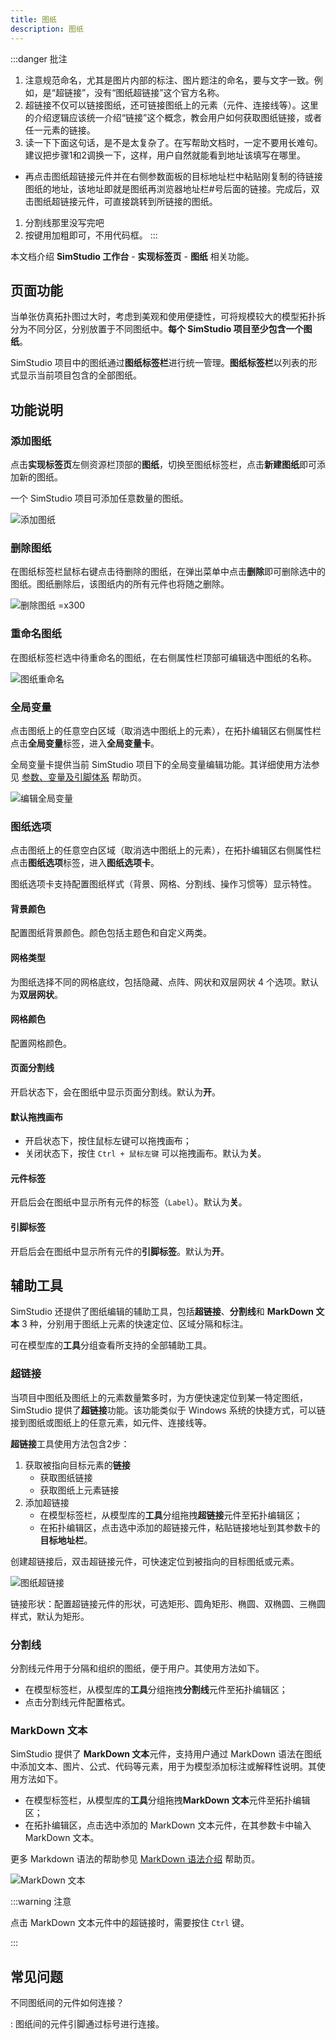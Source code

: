 ```yaml
---
title: 图纸
description: 图纸
---
```


:::danger 批注
1. 注意规范命名，尤其是图片内部的标注、图片题注的命名，要与文字一致。例如，是“超链接”，没有“图纸超链接”这个官方名称。
2. 超链接不仅可以链接图纸，还可链接图纸上的元素（元件、连接线等）。这里的介绍逻辑应该统一介绍“链接”这个概念，教会用户如何获取图纸链接，或者任一元素的链接。
3. 读一下下面这句话，是不是太复杂了。在写帮助文档时，一定不要用长难句。建议把步骤1和2调换一下，这样，用户自然就能看到地址该填写在哪里。
+ 再点击图纸超链接元件并在右侧参数面板的目标地址栏中粘贴刚复制的待链接图纸的地址，该地址即就是图纸再浏览器地址栏#号后面的链接。完成后，双击图纸超链接元件，可直接跳转到所链接的图纸。
1. 分割线那里没写完吧
2. 按键用加粗即可，不用代码框。
:::

本文档介绍 **SimStudio 工作台** - **实现标签页** - **图纸** 相关功能。

## 页面功能

当单张仿真拓扑图过大时，考虑到美观和使用便捷性，可将规模较大的模型拓扑拆分为不同分区，分别放置于不同图纸中。**每个 SimStudio 项目至少包含一个图纸**。

SimStudio 项目中的图纸通过**图纸标签栏**进行统一管理。**图纸标签栏**以列表的形式显示当前项目包含的全部图纸。

## 功能说明

### 添加图纸

点击**实现标签页**左侧资源栏顶部的**图纸**，切换至图纸标签栏，点击**新建图纸**即可添加新的图纸。

一个 SimStudio 项目可添加任意数量的图纸。

![添加图纸](./1.png)

### 删除图纸

在图纸标签栏鼠标右键点击待删除的图纸，在弹出菜单中点击**删除**即可删除选中的图纸。图纸删除后，该图纸内的所有元件也将随之删除。

![删除图纸 =x300](./2.png)

### 重命名图纸

在图纸标签栏选中待重命名的图纸，在右侧属性栏顶部可编辑选中图纸的名称。

![图纸重命名](./3.png)

<!-- :::warning
图纸名称是图纸的唯一标识符，不能重复。这个对么？？？？？？？
::: -->

### 全局变量

点击图纸上的任意空白区域（取消选中图纸上的元素），在拓扑编辑区右侧属性栏点击**全局变量**标签，进入**全局变量卡**。

全局变量卡提供当前 SimStudio 项目下的全局变量编辑功能。其详细使用方法参见 [参数、变量及引脚体系](../../../../basic/parameterSystem/index.md) 帮助页。

![编辑全局变量](./6.png)

### 图纸选项

点击图纸上的任意空白区域（取消选中图纸上的元素），在拓扑编辑区右侧属性栏点击**图纸选项**标签，进入**图纸选项卡**。

图纸选项卡支持配置图纸样式（背景、网格、分割线、操作习惯等）显示特性。

#### 背景颜色

配置图纸背景颜色。颜色包括主题色和自定义两类。

#### 网格类型

为图纸选择不同的网格底纹，包括隐藏、点阵、网状和双层网状 4 个选项。默认为**双层网状**。

#### 网格颜色

配置网格颜色。

#### 页面分割线

开启状态下，会在图纸中显示页面分割线。默认为**开**。

#### 默认拖拽画布

+ 开启状态下，按住鼠标左键可以拖拽画布；
+ 关闭状态下，按住 `Ctrl + 鼠标左键` 可以拖拽画布。默认为**关**。

#### 元件标签

开启后会在图纸中显示所有元件的标签（`Label`）。默认为**关**。

#### 引脚标签

开启后会在图纸中显示所有元件的**引脚标签**。默认为**开**。

## 辅助工具

SimStudio 还提供了图纸编辑的辅助工具，包括**超链接**、**分割线**和 **MarkDown 文本** 3 种，分别用于图纸上元素的快速定位、区域分隔和标注。

可在模型库的**工具**分组查看所支持的全部辅助工具。

### 超链接

当项目中图纸及图纸上的元素数量繁多时，为方便快速定位到某一特定图纸，SimStudio 提供了**超链接**功能。该功能类似于 Windows 系统的快捷方式，可以链接到图纸或图纸上的任意元素，如元件、连接线等。

**超链接**工具使用方法包含2步：

1. 获取被指向目标元素的**链接**
    + 获取图纸链接
    + 获取图纸上元素链接
2. 添加超链接
    + 在模型标签栏，从模型库的**工具**分组拖拽**超链接**元件至拓扑编辑区；
    + 在拓扑编辑区，点击选中添加的超链接元件，粘贴链接地址到其参数卡的**目标地址栏**。

创建超链接后，双击超链接元件，可快速定位到被指向的目标图纸或元素。

<!--获取被指向元素的与链接后，其使用方法如下。
+ 
+ 在图纸标签栏，鼠标右键点击待链接的图纸，在弹出菜单中点击**复制图纸链接**，即可复制当前图纸的链接；
+ 再点击图纸超链接元件并在右侧参数面板的**目标地址栏**中粘贴刚复制的待链接图纸的地址，该地址即就是图纸再浏览器地址栏#号后面的链接。完成后，双击图纸超链接元件，可直接跳转到所链接的图纸。-->

![图纸超链接](./4-1.png)

链接形状：配置超链接元件的形状，可选矩形、圆角矩形、椭圆、双椭圆、三椭圆样式，默认为矩形。

### 分割线

分割线元件用于分隔和组织的图纸，便于用户。其使用方法如下。
+ 在模型标签栏，从模型库的**工具**分组拖拽**分割线**元件至拓扑编辑区；
+ 点击分割线元件配置格式。

### MarkDown 文本

SimStudio 提供了 **MarkDown 文本**元件，支持用户通过 MarkDown 语法在图纸中添加文本、图片、公式、代码等元素，用于为模型添加标注或解释性说明。其使用方法如下。

+ 在模型标签栏，从模型库的**工具**分组拖拽**MarkDown 文本**元件至拓扑编辑区；
+ 在拓扑编辑区，点击选中添加的 MarkDown 文本元件，在其参数卡中输入 MarkDown 文本。

更多 Markdown 语法的帮助参见 [MarkDown 语法介绍](/docs/meta/10-edit-help/10-markdown-intro/index.md) 帮助页。

![MarkDown 文本](./4-2.png)

:::warning 注意

点击 MarkDown 文本元件中的超链接时，需要按住 `Ctrl` 键。

:::

## 常见问题

不同图纸间的元件如何连接？

:   图纸间的元件引脚通过标号进行连接。

<!-- 为什么全局变量设置无效？

:   在使用全局变量过程中，需要注意以下几点：
    1. 全局参数仅用于配置元件参数，因此必须在仿真开始前赋值，参数在仿真过程中不可改变。
    2. 全局变量之间可以互相引用。
    
    ![全局参数相互引用](./8.png) -->


